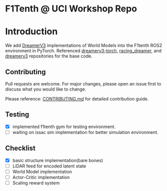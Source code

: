 # F1Tenth @ UCI Workshop Repo

# Introduction

We add [DreamerV3](https://arxiv.org/abs/2301.04104) implementations of World Models into the F1tenth ROS2 environment in PyTorch. Referenced [dreamerv3-torch](https://github.com/NM512/dreamerv3-torch), [racing_dreamer](https://github.com/CPS-TUWien/racing_dreamer), and [dreamerv3](https://github.com/danijar/dreamerv3) repositories for the base code.

## Contributing

Pull requests are welcome. For major changes, please open an issue first
to discuss what you would like to change.

Please reference: [CONTRIBUTING.md](CONTRIBUTING.md) for detailed contribution guide.

## Testing

- [x] implemented f1tenth gym for testing environment.
- [ ] waiting on issac sim implementation for better simulation environment.

## Checklist

- [x] basic structure implementation(bare bones)
- [ ] LiDAR feed for encoded latent state
- [ ] World Model implementation
- [ ] Actor-Critic implementation
- [ ] Scaling reward system
